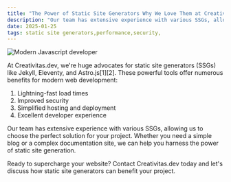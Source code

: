 ```yaml
---
title: "The Power of Static Site Generators Why We Love Them at Creativitas.dev"
description: "Our team has extensive experience with various SSGs, allowing us to choose the perfect solution for your project."
date: 2025-01-25
tags: static site generators,performance,security,
---
```

![Modern Javascript developer](https://axcora.my.id/markdown/v2/demo/media/d356a179f0e4416f850b4d17a556b849.webp)

At Creativitas.dev, we're huge advocates for static site generators (SSGs) like Jekyll, Eleventy, and Astro.js[1][2]. These powerful tools offer numerous benefits for modern web development:

1. Lightning-fast load times
2. Improved security
3. Simplified hosting and deployment
4. Excellent developer experience

Our team has extensive experience with various SSGs, allowing us to choose the perfect solution for your project. Whether you need a simple blog or a complex documentation site, we can help you harness the power of static site generation.

Ready to supercharge your website? Contact Creativitas.dev today and let's discuss how static site generators can benefit your project.
